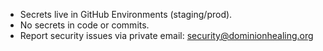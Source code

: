 - Secrets live in GitHub Environments (staging/prod).
- No secrets in code or commits.
- Report security issues via private email: security@dominionhealing.org